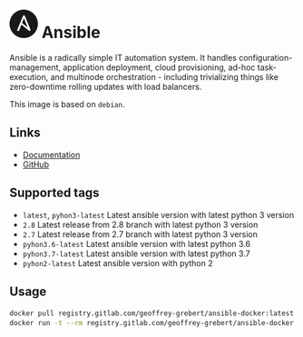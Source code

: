 # ![logo](docs/ansible.png) Ansible

Ansible is a radically simple IT automation system.
It handles configuration-management, application deployment, cloud provisioning, ad-hoc task-execution, and multinode orchestration -
including trivializing things like zero-downtime rolling updates with load balancers.

This image is based on `debian`.

## Links

* [Documentation](https://docs.ansible.com/ansible/)
* [GitHub](https://github.com/ansible/ansible)

## Supported tags

* `latest`, `pyhon3-latest`
  Latest ansible version with latest python 3 version
* `2.8`
  Latest release from 2.8 branch with latest python 3 version
* `2.7`
  Latest release from 2.7 branch with latest python 3 version
* `pyhon3.6-latest`
  Latest ansible version with latest python 3.6
* `pyhon3.7-latest`
  Latest ansible version with latest python 3.7
* `pyhon2-latest`
  Latest ansible version with python 2

## Usage

```bash
docker pull registry.gitlab.com/geoffrey-grebert/ansible-docker:latest
docker run -t --rm registry.gitlab.com/geoffrey-grebert/ansible-docker:latest ansible --version
```
